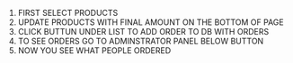 1. FIRST SELECT PRODUCTS
2. UPDATE PRODUCTS WITH FINAL AMOUNT ON THE BOTTOM OF PAGE
3. CLICK BUTTUN UNDER LIST TO ADD ORDER TO DB WITH ORDERS
4. TO SEE ORDERS GO TO ADMINSTRATOR PANEL BELOW BUTTON
5. NOW YOU SEE WHAT PEOPLE ORDERED
